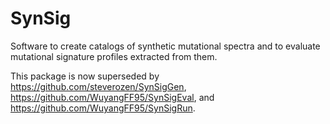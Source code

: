 # SynSig
Software to create catalogs of synthetic mutational spectra and to evaluate mutational signature profiles extracted from them.

This package is now superseded by https://github.com/steverozen/SynSigGen, https://github.com/WuyangFF95/SynSigEval, and https://github.com/WuyangFF95/SynSigRun.
